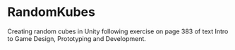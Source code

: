 # RandomKubes
Creating random cubes in Unity following exercise on page 383 of text Intro to Game Design, Prototyping and Development. 
